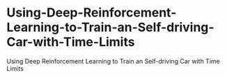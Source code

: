 # Using-Deep-Reinforcement-Learning-to-Train-an-Self-driving-Car-with-Time-Limits
Using Deep Reinforcement Learning to Train an Self-driving Car with Time Limits
